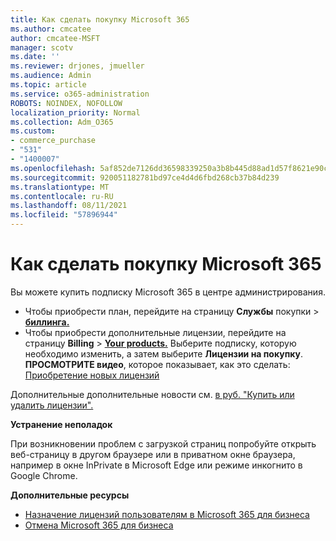 ```yaml
---
title: Как сделать покупку Microsoft 365
ms.author: cmcatee
author: cmcatee-MSFT
manager: scotv
ms.date: ''
ms.reviewer: drjones, jmueller
ms.audience: Admin
ms.topic: article
ms.service: o365-administration
ROBOTS: NOINDEX, NOFOLLOW
localization_priority: Normal
ms.collection: Adm_O365
ms.custom:
- commerce_purchase
- "531"
- "1400007"
ms.openlocfilehash: 5af852de7126dd36598339250a3b8b445d88ad1d57f8621e90c8818e8959f12b
ms.sourcegitcommit: 920051182781bd97ce4d4d6fbd268cb37b84d239
ms.translationtype: MT
ms.contentlocale: ru-RU
ms.lasthandoff: 08/11/2021
ms.locfileid: "57896944"
---
```

# <a name="how-to-make-a-microsoft-365-purchase"></a>Как сделать покупку Microsoft 365

Вы можете купить подписку Microsoft 365 в центре администрирования.
  
- Чтобы приобрести план, перейдите на страницу **Службы** покупки \> **[биллинга.](https://go.microsoft.com/fwlink/p/?linkid=868433)**
- Чтобы приобрести дополнительные лицензии, перейдите на страницу **Billing** \> **[Your products.](https://go.microsoft.com/fwlink/p/?linkid=842054)** Выберите подписку, которую необходимо изменить, а затем выберите **Лицензии на покупку**.\
**ПРОСМОТРИТЕ видео**, которое показывает, как это сделать: [Приобретение новых лицензий](https://go.microsoft.com/fwlink/p/?linkid=2154857)
  
Дополнительные дополнительные новости см. [в руб. "Купить или удалить лицензии".](https://docs.microsoft.com/microsoft-365/commerce/licenses/buy-licenses)

**Устранение неполадок**

При возникновении проблем с загрузкой страниц попробуйте открыть веб-страницу в другом браузере или в приватном окне браузера, например в окне InPrivate в Microsoft Edge или режиме инкогнито в Google Chrome.

**Дополнительные ресурсы**
  
- [Назначение лицензий пользователям в Microsoft 365 для бизнеса](https://docs.microsoft.com/microsoft-365/admin/add-users/add-users)
- [Отмена Microsoft 365 для бизнеса](https://docs.microsoft.com/microsoft-365/commerce/subscriptions/cancel-your-subscription)
